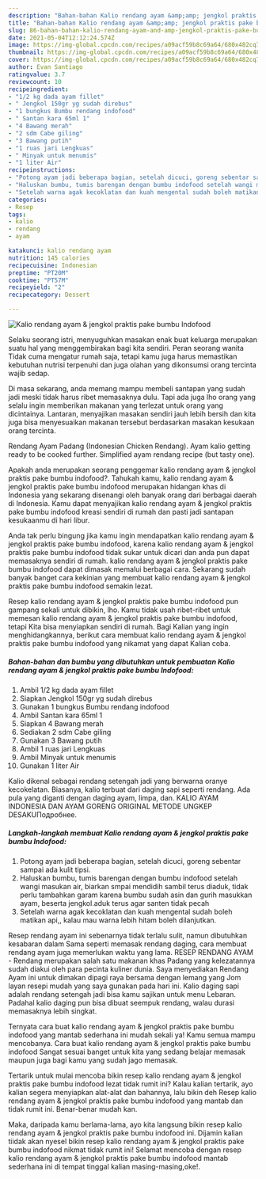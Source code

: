 ```yaml
---
description: "Bahan-bahan Kalio rendang ayam &amp;amp; jengkol praktis pake bumbu Indofood Sederhana Untuk Jualan"
title: "Bahan-bahan Kalio rendang ayam &amp;amp; jengkol praktis pake bumbu Indofood Sederhana Untuk Jualan"
slug: 86-bahan-bahan-kalio-rendang-ayam-and-amp-jengkol-praktis-pake-bumbu-indofood-sederhana-untuk-jualan
date: 2021-05-04T12:12:24.574Z
image: https://img-global.cpcdn.com/recipes/a09acf59b8c69a64/680x482cq70/kalio-rendang-ayam-jengkol-praktis-pake-bumbu-indofood-foto-resep-utama.jpg
thumbnail: https://img-global.cpcdn.com/recipes/a09acf59b8c69a64/680x482cq70/kalio-rendang-ayam-jengkol-praktis-pake-bumbu-indofood-foto-resep-utama.jpg
cover: https://img-global.cpcdn.com/recipes/a09acf59b8c69a64/680x482cq70/kalio-rendang-ayam-jengkol-praktis-pake-bumbu-indofood-foto-resep-utama.jpg
author: Evan Santiago
ratingvalue: 3.7
reviewcount: 10
recipeingredient:
- "1/2 kg dada ayam fillet"
- " Jengkol 150gr yg sudah direbus"
- "1 bungkus Bumbu rendang indofood"
- " Santan kara 65ml 1"
- "4 Bawang merah"
- "2 sdm Cabe giling"
- "3 Bawang putih"
- "1 ruas jari Lengkuas"
- " Minyak untuk menumis"
- "1 liter Air"
recipeinstructions:
- "Potong ayam jadi beberapa bagian, setelah dicuci, goreng sebentar sampai ada kulit tipsi."
- "Haluskan bumbu, tumis barengan dengan bumbu indofood setelah wangi masukan air, biarkan smpai mendidih sambil terus diaduk, tidak perlu tambahkan garam karena bumbu sudah asin dan gurih masukkan ayam, beserta jengkol.aduk terus agar santen tidak pecah"
- "Setelah warna agak kecoklatan dan kuah mengental sudah boleh matikan api,, kalau mau warna lebih hitam boleh dilanjutkan."
categories:
- Resep
tags:
- kalio
- rendang
- ayam

katakunci: kalio rendang ayam 
nutrition: 145 calories
recipecuisine: Indonesian
preptime: "PT20M"
cooktime: "PT57M"
recipeyield: "2"
recipecategory: Dessert

---
```



![Kalio rendang ayam &amp; jengkol praktis pake bumbu Indofood](https://img-global.cpcdn.com/recipes/a09acf59b8c69a64/680x482cq70/kalio-rendang-ayam-jengkol-praktis-pake-bumbu-indofood-foto-resep-utama.jpg)

Selaku seorang istri, menyuguhkan masakan enak buat keluarga merupakan suatu hal yang menggembirakan bagi kita sendiri. Peran seorang  wanita Tidak cuma mengatur rumah saja, tetapi kamu juga harus memastikan kebutuhan nutrisi terpenuhi dan juga olahan yang dikonsumsi orang tercinta wajib sedap.

Di masa  sekarang, anda memang mampu membeli santapan yang sudah jadi meski tidak harus ribet memasaknya dulu. Tapi ada juga lho orang yang selalu ingin memberikan makanan yang terlezat untuk orang yang dicintainya. Lantaran, menyajikan masakan sendiri jauh lebih bersih dan kita juga bisa menyesuaikan makanan tersebut berdasarkan masakan kesukaan orang tercinta. 

Rendang Ayam Padang (Indonesian Chicken Rendang). Ayam kalio getting ready to be cooked further. Simplified ayam rendang recipe (but tasty one).

Apakah anda merupakan seorang penggemar kalio rendang ayam &amp; jengkol praktis pake bumbu indofood?. Tahukah kamu, kalio rendang ayam &amp; jengkol praktis pake bumbu indofood merupakan hidangan khas di Indonesia yang sekarang disenangi oleh banyak orang dari berbagai daerah di Indonesia. Kamu dapat menyajikan kalio rendang ayam &amp; jengkol praktis pake bumbu indofood kreasi sendiri di rumah dan pasti jadi santapan kesukaanmu di hari libur.

Anda tak perlu bingung jika kamu ingin mendapatkan kalio rendang ayam &amp; jengkol praktis pake bumbu indofood, karena kalio rendang ayam &amp; jengkol praktis pake bumbu indofood tidak sukar untuk dicari dan anda pun dapat memasaknya sendiri di rumah. kalio rendang ayam &amp; jengkol praktis pake bumbu indofood dapat dimasak memalui berbagai cara. Sekarang sudah banyak banget cara kekinian yang membuat kalio rendang ayam &amp; jengkol praktis pake bumbu indofood semakin lezat.

Resep kalio rendang ayam &amp; jengkol praktis pake bumbu indofood pun gampang sekali untuk dibikin, lho. Kamu tidak usah ribet-ribet untuk memesan kalio rendang ayam &amp; jengkol praktis pake bumbu indofood, tetapi Kita bisa menyiapkan sendiri di rumah. Bagi Kalian yang ingin menghidangkannya, berikut cara membuat kalio rendang ayam &amp; jengkol praktis pake bumbu indofood yang nikamat yang dapat Kalian coba.

<!--inarticleads1-->

##### Bahan-bahan dan bumbu yang dibutuhkan untuk pembuatan Kalio rendang ayam &amp; jengkol praktis pake bumbu Indofood:

1. Ambil 1/2 kg dada ayam fillet
1. Siapkan  Jengkol 150gr yg sudah direbus
1. Gunakan 1 bungkus Bumbu rendang indofood
1. Ambil  Santan kara 65ml 1
1. Siapkan 4 Bawang merah
1. Sediakan 2 sdm Cabe giling
1. Gunakan 3 Bawang putih
1. Ambil 1 ruas jari Lengkuas
1. Ambil  Minyak untuk menumis
1. Gunakan 1 liter Air


Kalio dikenal sebagai rendang setengah jadi yang berwarna oranye kecokelatan. Biasanya, kalio terbuat dari daging sapi seperti rendang. Ada pula yang diganti dengan daging ayam, limpa, dan. KALIO AYAM INDONESIA DAN AYAM GORENG ORIGINAL METODE UNGKEP DESAKUПодробнее. 

<!--inarticleads2-->

##### Langkah-langkah membuat Kalio rendang ayam &amp; jengkol praktis pake bumbu Indofood:

1. Potong ayam jadi beberapa bagian, setelah dicuci, goreng sebentar sampai ada kulit tipsi.
1. Haluskan bumbu, tumis barengan dengan bumbu indofood setelah wangi masukan air, biarkan smpai mendidih sambil terus diaduk, tidak perlu tambahkan garam karena bumbu sudah asin dan gurih masukkan ayam, beserta jengkol.aduk terus agar santen tidak pecah
1. Setelah warna agak kecoklatan dan kuah mengental sudah boleh matikan api,, kalau mau warna lebih hitam boleh dilanjutkan.


Resep rendang ayam ini sebenarnya tidak terlalu sulit, namun dibutuhkan kesabaran dalam Sama seperti memasak rendang daging, cara membuat rendang ayam juga memerlukan waktu yang lama. RESEP RENDANG AYAM - Rendang merupakan salah satu makanan khas Padang yang kelezatannya sudah diakui oleh para pecinta kuliner dunia. Saya menyediakan Rendang Ayam ini untuk dimakan dipagi raya bersama dengan lemang yang Jom layan resepi mudah yang saya gunakan pada hari ini. Kalio daging sapi adalah rendang setengah jadi bisa kamu sajikan untuk menu Lebaran. Padahal kalio daging pun bisa dibuat seempuk rendang, walau durasi memasaknya lebih singkat. 

Ternyata cara buat kalio rendang ayam &amp; jengkol praktis pake bumbu indofood yang mantab sederhana ini mudah sekali ya! Kamu semua mampu mencobanya. Cara buat kalio rendang ayam &amp; jengkol praktis pake bumbu indofood Sangat sesuai banget untuk kita yang sedang belajar memasak maupun juga bagi kamu yang sudah jago memasak.

Tertarik untuk mulai mencoba bikin resep kalio rendang ayam &amp; jengkol praktis pake bumbu indofood lezat tidak rumit ini? Kalau kalian tertarik, ayo kalian segera menyiapkan alat-alat dan bahannya, lalu bikin deh Resep kalio rendang ayam &amp; jengkol praktis pake bumbu indofood yang mantab dan tidak rumit ini. Benar-benar mudah kan. 

Maka, daripada kamu berlama-lama, ayo kita langsung bikin resep kalio rendang ayam &amp; jengkol praktis pake bumbu indofood ini. Dijamin kalian tiidak akan nyesel bikin resep kalio rendang ayam &amp; jengkol praktis pake bumbu indofood nikmat tidak rumit ini! Selamat mencoba dengan resep kalio rendang ayam &amp; jengkol praktis pake bumbu indofood mantab sederhana ini di tempat tinggal kalian masing-masing,oke!.

